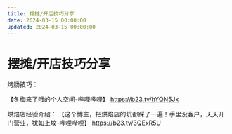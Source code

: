 ```yaml
---
title: 摆摊/开店技巧分享
date: 2024-03-15 00:00:00
updated: 2024-03-15 00:00:00
---
```


# 摆摊/开店技巧分享

烤肠技巧：

【冬梅来了哦的个人空间-哔哩哔哩】 https://b23.tv/hYQN5Jx

烘焙店经验介绍：
【这个博主，把烘焙店的坑都踩了一遍！手里没客户，天天开门营业，犹如上坟-哔哩哔哩】 https://b23.tv/3QExR5U
